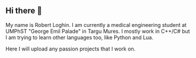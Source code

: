 ## Hi there 👋

My name is Robert Loghin. I am currently a medical engineering student at UMPhST "George Emil Palade" in Targu Mures.
I mostly work in C++/C# but I am trying to learn other languages too, like Python and Lua.

Here I will upload any passion projects that I work on.
<!--
**Rrobert0609/Rrobert0609** is a ✨ _special_ ✨ repository because its `README.md` (this file) appears on your GitHub profile.

Here are some ideas to get you started:

- 🔭 I’m currently working on ...
- 🌱 I’m currently learning ...
- 👯 I’m looking to collaborate on ...
- 🤔 I’m looking for help with ...
- 💬 Ask me about ...
- 📫 How to reach me: ...
- 😄 Pronouns: ...
- ⚡ Fun fact: ...
-->
